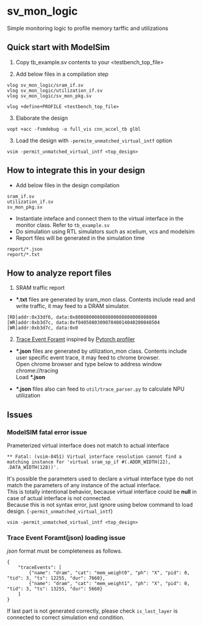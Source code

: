 # sv_mon_logic
Simple monitoring logic to profile memory tarffic and utilizations

## Quick start with ModelSim
1. Copy tb_example.sv contents to your <testbench_top_file>  

2. Add below files in a compilation step  
```
vlog sv_mon_logic/sram_if.sv
vlog sv_mon_logic/utilization_if.sv
vlog sv_mon_logic/sv_mon_pkg.sv

vlog +define+PROFILE <testbench_top_file>
```

3. Elaborate the design  
```
vopt +acc -fsmdebug -o full_vis cnn_accel_tb glbl
```

3. Load the design with `-permite_unmatched_virtual_intf` option  
```
vsim -permit_unmatched_virtual_intf <top_design>

```

## How to integrate this in your design
* Add below files in the design compilation
```
sram_if.sv
utilization_if.sv
sv_mon_pkg.sv
```
* Instantiate inteface and connect them to the virtual interface in the monitor class. Refer to `tb_example.sv`  
* Do simulation using RTL simulators such as xcelium, vcs and modelsim  
* Report files will be generated in the simulation time  
```
report/*.json
report/*.txt
```

## How to analyze report files
1. SRAM traffic report
* **\*.txt** files are generated by sram_mon class. Contents include read and write traffic, it may feed to a DRAM simulator.  
```
[RD]addr:0x33df6, data:0x808080008080800080808000808080
[WR]addr:0xb3d7c, data:0xf040508030907040014040200040504
[WR]addr:0xb3d7c, data:0x0
```

2. [Trace Event Foramt](https://docs.google.com/document/d/1CvAClvFfyA5R-PhYUmn5OOQtYMH4h6I0nSsKchNAySU/preview) inspired by [Pytorch profiler](https://pytorch.org/tutorials/recipes/recipes/profiler_recipe.html)
* **\*.json** files are generated by utilization_mon class. Contents include user specific event trace, it may feed to chrome browser.  
Open chrome browser and type below to address window  
chrome://tracing  
Load **\*.json**  

* **\*.json** files also can feed to `util/trace_parser.py` to calculate NPU utilization  

## Issues

### ModelSIM fatal error issue
Prameterized virtual interface does not match to actual interface
```
** Fatal: (vsim-8451) Virtual interface resolution cannot find a matching instance for 'virtual sram_sp_if #(.ADDR_WIDTH(22), .DATA_WIDTH(128))'.
```
It's possible the parameters used to declare a virtual interface type do not match the parameters of any instance of the actual interface.  
This is totally intentional behavior, because virtual interface could be **null** in case of actual interface is not connected.  
Because this is not syntax error, just ignore using below command to load design. (`-permit_unmatched_virtual_intf`)
```
vsim -permit_unmatched_virtual_intf <top_design>
```

### Trace Event Foramt(json) loading issue
_json_ format must be completeness as follows.  
```
{
    "traceEvents": [
		{"name": "dram", "cat": "mem_weight0", "ph": "X", "pid": 0, "tid": 3, "ts": 12255, "dur": 7660},
		{"name": "dram", "cat": "mem_weight1", "ph": "X", "pid": 0, "tid": 3, "ts": 13255, "dur": 5660}
    ]
}
```

If last part is not generated correctly, please check `is_last_layer` is connected to correct simulation end condition.  
